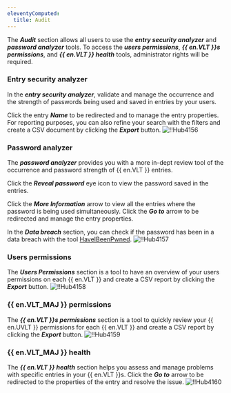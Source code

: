 ```yaml
---
eleventyComputed:
  title: Audit
---
```

The ***Audit*** section allows all users to use the ***entry security analyzer*** and ***password analyzer*** tools. To access the ***users permissions***, ***{{ en.VLT }}s permissions***, and ***{{ en.VLT }} health*** tools, administrator rights will be required.

### Entry security analyzer

In the ***entry security analyzer***, validate and manage the occurrence and the strength of passwords being used and saved in entries by your users.

Click the entry ***Name*** to be redirected and to manage the entry properties. For reporting purposes, you can also refine your search with the filters and create a CSV document by clicking the ***Export*** button.
![!!Hub4156](https://cdnweb.devolutions.net/docs/docs_en_hub_Hub4156.png)

### Password analyzer

The ***password analyzer*** provides you with a more in-dept review tool of the occurrence and password strength of {{ en.VLT }} entries.

Click the ***Reveal password*** eye icon to view the password saved in the entries.

Click the ***More Information*** arrow to view all the entries where the password is being used simultaneously. Click the ***Go to*** arrow to be redirected and manage the entry properties.

In the ***Data breach*** section, you can check if the password has been in a data breach with the tool [HaveIBeenPwned](https://haveibeenpwned.com/).
![!!Hub4157](https://cdnweb.devolutions.net/docs/docs_en_hub_Hub4157.png)

### Users permissions

The ***Users Permissions*** section is a tool to have an overview of your users permissions on each {{ en.VLT }} and create a CSV report by clicking the ***Export*** button.
![!!Hub4158](https://cdnweb.devolutions.net/docs/docs_en_hub_Hub4158.png)

### {{ en.VLT_MAJ }} permissions

The ***{{ en.VLT }}s permissions*** section is a tool to quickly review your {{ en.UVLT }} permissions for each {{ en.VLT }} and create a CSV report by clicking the ***Export*** button.
![!!Hub4159](https://cdnweb.devolutions.net/docs/docs_en_hub_Hub4159.png)

### {{ en.VLT_MAJ }} health

The ***{{ en.VLT }} health*** section helps you assess and manage problems with specific entries in your {{ en.VLT }}s.
Click the ***Go to*** arrow to be redirected to the properties of the entry and resolve the issue.
![!!Hub4160](https://cdnweb.devolutions.net/docs/docs_en_hub_Hub4160.png)
